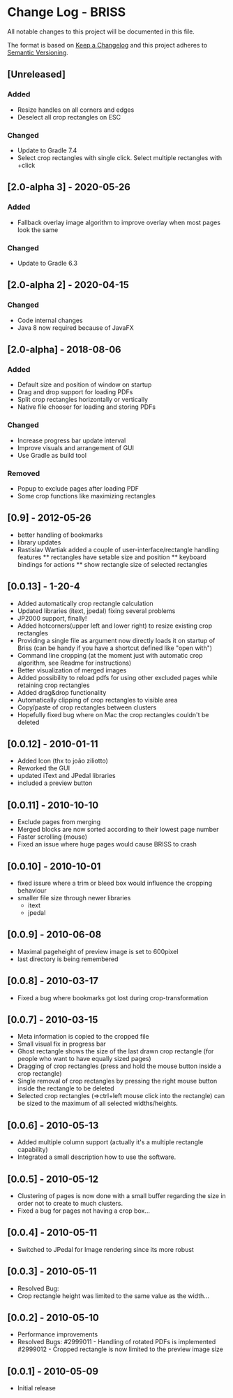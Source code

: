 <!---
 * Copyright 2010 Gerhard Aigner
 * 
 * This file is part of BRISS.
 * 
 * BRISS is free software: you can redistribute it and/or modify it under the
 * terms of the GNU General Public License as published by the Free Software
 * Foundation, either version 3 of the License, or (at your option) any later
 * version.
 * 
 * BRISS is distributed in the hope that it will be useful, but WITHOUT ANY
 * WARRANTY; without even the implied warranty of MERCHANTABILITY or FITNESS FOR
 * A PARTICULAR PURPOSE. See the GNU General Public License for more details.
 * 
 * You should have received a copy of the GNU General Public License along with
 * BRISS. If not, see http://www.gnu.org/licenses/.
--> 

# Change Log - BRISS
All notable changes to this project will be documented in this file.

The format is based on [Keep a Changelog](http://keepachangelog.com/)
and this project adheres to [Semantic Versioning](http://semver.org/).

## [Unreleased]

### Added

* Resize handles on all corners and edges
* Deselect all crop rectangles on ESC

### Changed
* Update to Gradle 7.4
* Select crop rectangles with single click. Select multiple rectangles with <shift>+click

## [2.0-alpha 3] - 2020-05-26

### Added
* Fallback overlay image algorithm to improve overlay when most pages look the same

### Changed
* Update to Gradle 6.3

## [2.0-alpha 2] - 2020-04-15

### Changed
* Code internal changes
* Java 8 now required because of JavaFX

## [2.0-alpha] - 2018-08-06

### Added
* Default size and position of window on startup
* Drag and drop support for loading PDFs
* Split crop rectangles horizontally or vertically
* Native file chooser for loading and storing PDFs

### Changed
* Increase progress bar update interval
* Improve visuals and arrangement of GUI
* Use Gradle as build tool

### Removed
* Popup to exclude pages after loading PDF
* Some crop functions like maximizing rectangles

## [0.9] - 2012-05-26
 * better handling of bookmarks
* library updates
* Rastislav Wartiak added a couple of user-interface/rectangle handling features
** rectangles have setable size and position
** keyboard bindings for actions
** show rectangle size of selected rectangles

## [0.0.13] - 1-20-4 
* Added automatically crop rectangle calculation
* Updated libraries (itext, jpedal) fixing several problems
* JP2000 support, finally!
* Added hotcorners(upper left and lower right) to resize existing crop rectangles
* Providing a single file as argument now directly loads it on startup of Briss 
     (can be handy if you have a shortcut defined like "open with")
* Command line cropping (at the moment just with automatic crop algorithm,
     see Readme for instructions)
* Better visualization of merged images
* Added possibility to reload pdfs for using other excluded pages while
     retaining crop rectangles
* Added drag&drop functionality
* Automatically clipping of crop rectangles to visible area
* Copy/paste of crop rectangles between clusters 	
* Hopefully fixed bug where on Mac the crop rectangles couldn't be deleted

## [0.0.12] - 2010-01-11
* Added Icon (thx to joão ziliotto)
* Reworked the GUI
* updated iText and JPedal libraries
* included a preview button

## [0.0.11] - 2010-10-10
* Exclude pages from merging
* Merged blocks are now sorted according to their lowest page number
* Faster scrolling (mouse)
* Fixed an issue where huge pages would cause BRISS to crash

## [0.0.10] - 2010-10-01
* fixed issure where a trim or bleed box would influence the cropping behaviour
* smaller file size through newer libraries
  * itext
  * jpedal 

## [0.0.9] - 2010-06-08
* Maximal pageheight of preview image is set to 600pixel
* last directory is being remembered 

## [0.0.8] - 2010-03-17
* Fixed a bug where bookmarks got lost during crop-transformation

## [0.0.7] - 2010-03-15
* Meta information is copied to the cropped file
* Small visual fix in progress bar
* Ghost rectangle shows the size of the last drawn crop rectangle (for people who want to have equally sized pages)
* Dragging of crop rectangles (press and hold the mouse button inside a crop rectangle)
* Single removal of crop rectangles by pressing the right mouse button inside the rectangle to be deleted
* Selected crop rectangles (=>ctrl+left mouse click into the rectangle) can be sized to the maximum of all selected widths/heights.

## [0.0.6] - 2010-05-13
* Added multiple column support (actually it's a multiple rectangle capability)
* Integrated a small description how to use the software.

## [0.0.5] - 2010-05-12
* Clustering of pages is now done with a small buffer regarding the size in order not to create to much clusters.
* Fixed a bug for pages not having a crop box... 

## [0.0.4] - 2010-05-11
* Switched to JPedal for Image rendering since its more robust

## [0.0.3] - 2010-05-11
* Resolved Bug:
* Crop rectangle height was limited to the same value as the width... 

## [0.0.2] - 2010-05-10
* Performance improvements
* Resolved Bugs:
   #2999011 - Handling of rotated PDFs is implemented
   #2999012 - Cropped rectangle is now limited to the preview image size 

## [0.0.1] - 2010-05-09
* Initial release

